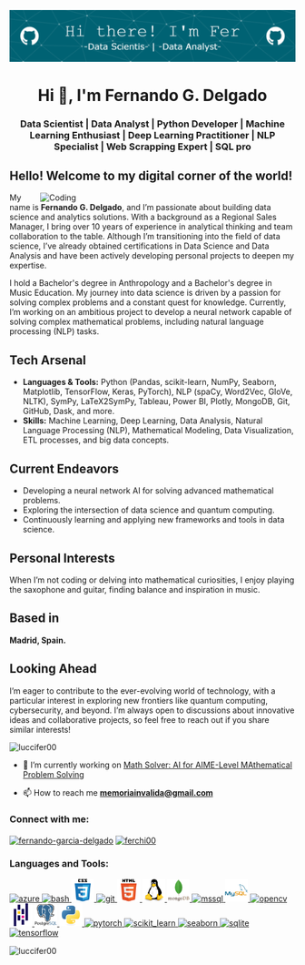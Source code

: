 ![Header](./src/mycustomheader.png)
<h1 align="center">Hi 👋, I'm Fernando G. Delgado</h1>
<h3 align="center">Data Scientist | Data Analyst | Python Developer | Machine Learning Enthusiast | Deep Learning Practitioner | NLP Specialist | Web Scrapping Expert | SQL pro</h3>
<h2>Hello! Welcome to my digital corner of the world!</h2>
<img align="right" alt="Coding" width="450" src="./src/webtech-frontend.gif">
<p> My name is <strong>Fernando G. Delgado</strong>, and I’m passionate about building data science and analytics solutions. With a background as a Regional Sales Manager, I bring over 10 years of experience in analytical thinking and team collaboration to the table. Although I’m transitioning into the field of data science, I’ve already obtained certifications in Data Science and Data Analysis and have been actively developing personal projects to deepen my expertise.</p>
<p> I hold a Bachelor's degree in Anthropology and a Bachelor's degree in Music Education. My journey into data science is driven by a passion for solving complex problems and a constant quest for knowledge. Currently, I’m working on an ambitious project to develop a neural network capable of solving complex mathematical problems, including natural language processing (NLP) tasks.</p>
    
<h2>Tech Arsenal</h2>
<ul>
  <li><strong>Languages & Tools:</strong> 
    Python (Pandas, scikit-learn, NumPy, Seaborn, Matplotlib, TensorFlow, Keras, PyTorch), 
    NLP (spaCy, Word2Vec, GloVe, NLTK), 
    SymPy, LaTeX2SymPy, Tableau, Power BI, Plotly, 
    MongoDB, Git, GitHub, Dask, and more.
  </li>
  <li><strong>Skills:</strong> 
    Machine Learning, Deep Learning, Data Analysis, 
    Natural Language Processing (NLP), 
    Mathematical Modeling, Data Visualization, 
    ETL processes, and big data concepts.
  </li>
</ul>

<h2>Current Endeavors</h2>
<ul>
  <li>Developing a neural network AI for solving advanced mathematical problems.</li>
  <li>Exploring the intersection of data science and quantum computing.</li>
  <li>Continuously learning and applying new frameworks and tools in data science.</li>
</ul>
    
<h2>Personal Interests</h2>
<p>When I’m not coding or delving into mathematical curiosities, I enjoy playing the saxophone and guitar, finding balance and inspiration in music.</p>
    
<h2>Based in</h2>
<p><strong>Madrid, Spain.</strong></p>
    
<h2>Looking Ahead</h2>
<p>I’m eager to contribute to the ever-evolving world of technology, with a particular interest in exploring new frontiers like quantum computing, cybersecurity, and beyond. I’m always open to discussions about innovative ideas and collaborative projects, so feel free to reach out if you share similar interests!</p>

<p align="left"> <img src="https://komarev.com/ghpvc/?username=luccifer00&label=Profile%20views&color=0e75b6&style=flat" alt="luccifer00" /> </p>

- 🔭 I’m currently working on [Math Solver: AI for AIME-Level MAthematical Problem Solving](--------)

- 📫 How to reach me **memoriainvalida@gmail.com**

<h3 align="left">Connect with me:</h3>
<p align="left">
<a href="https://linkedin.com/in/fernando-garcia-delgado" target="blank"><img align="center" src="https://raw.githubusercontent.com/rahuldkjain/github-profile-readme-generator/master/src/images/icons/Social/linked-in-alt.svg" alt="fernando-garcia-delgado" height="30" width="40" /></a>
<a href="https://kaggle.com/ferchi00" target="blank"><img align="center" src="https://raw.githubusercontent.com/rahuldkjain/github-profile-readme-generator/master/src/images/icons/Social/kaggle.svg" alt="ferchi00" height="30" width="40" /></a>
</p>

<h3 align="left">Languages and Tools:</h3>
<p align="left"> <a href="https://azure.microsoft.com/en-in/" target="_blank" rel="noreferrer"> <img src="https://www.vectorlogo.zone/logos/microsoft_azure/microsoft_azure-icon.svg" alt="azure" width="40" height="40"/> </a> <a href="https://www.gnu.org/software/bash/" target="_blank" rel="noreferrer"> <img src="https://www.vectorlogo.zone/logos/gnu_bash/gnu_bash-icon.svg" alt="bash" width="40" height="40"/> </a> <a href="https://www.w3schools.com/css/" target="_blank" rel="noreferrer"> <img src="https://raw.githubusercontent.com/devicons/devicon/master/icons/css3/css3-original-wordmark.svg" alt="css3" width="40" height="40"/> </a> <a href="https://git-scm.com/" target="_blank" rel="noreferrer"> <img src="https://www.vectorlogo.zone/logos/git-scm/git-scm-icon.svg" alt="git" width="40" height="40"/> </a> <a href="https://www.w3.org/html/" target="_blank" rel="noreferrer"> <img src="https://raw.githubusercontent.com/devicons/devicon/master/icons/html5/html5-original-wordmark.svg" alt="html5" width="40" height="40"/> </a> <a href="https://www.linux.org/" target="_blank" rel="noreferrer"> <img src="https://raw.githubusercontent.com/devicons/devicon/master/icons/linux/linux-original.svg" alt="linux" width="40" height="40"/> </a> <a href="https://www.mongodb.com/" target="_blank" rel="noreferrer"> <img src="https://raw.githubusercontent.com/devicons/devicon/master/icons/mongodb/mongodb-original-wordmark.svg" alt="mongodb" width="40" height="40"/> </a> <a href="https://www.microsoft.com/en-us/sql-server" target="_blank" rel="noreferrer"> <img src="https://www.svgrepo.com/show/303229/microsoft-sql-server-logo.svg" alt="mssql" width="40" height="40"/> </a> <a href="https://www.mysql.com/" target="_blank" rel="noreferrer"> <img src="https://raw.githubusercontent.com/devicons/devicon/master/icons/mysql/mysql-original-wordmark.svg" alt="mysql" width="40" height="40"/> </a> <a href="https://opencv.org/" target="_blank" rel="noreferrer"> <img src="https://www.vectorlogo.zone/logos/opencv/opencv-icon.svg" alt="opencv" width="40" height="40"/> </a> <a href="https://pandas.pydata.org/" target="_blank" rel="noreferrer"> <img src="https://raw.githubusercontent.com/devicons/devicon/2ae2a900d2f041da66e950e4d48052658d850630/icons/pandas/pandas-original.svg" alt="pandas" width="40" height="40"/> </a> <a href="https://www.postgresql.org" target="_blank" rel="noreferrer"> <img src="https://raw.githubusercontent.com/devicons/devicon/master/icons/postgresql/postgresql-original-wordmark.svg" alt="postgresql" width="40" height="40"/> </a> <a href="https://www.python.org" target="_blank" rel="noreferrer"> <img src="https://raw.githubusercontent.com/devicons/devicon/master/icons/python/python-original.svg" alt="python" width="40" height="40"/> </a> <a href="https://pytorch.org/" target="_blank" rel="noreferrer"> <img src="https://www.vectorlogo.zone/logos/pytorch/pytorch-icon.svg" alt="pytorch" width="40" height="40"/> </a> <a href="https://scikit-learn.org/" target="_blank" rel="noreferrer"> <img src="https://upload.wikimedia.org/wikipedia/commons/0/05/Scikit_learn_logo_small.svg" alt="scikit_learn" width="40" height="40"/> </a> <a href="https://seaborn.pydata.org/" target="_blank" rel="noreferrer"> <img src="https://seaborn.pydata.org/_images/logo-mark-lightbg.svg" alt="seaborn" width="40" height="40"/> </a> <a href="https://www.sqlite.org/" target="_blank" rel="noreferrer"> <img src="https://www.vectorlogo.zone/logos/sqlite/sqlite-icon.svg" alt="sqlite" width="40" height="40"/> </a> <a href="https://www.tensorflow.org" target="_blank" rel="noreferrer"> <img src="https://www.vectorlogo.zone/logos/tensorflow/tensorflow-icon.svg" alt="tensorflow" width="40" height="40"/> </a> </p>

<p><img align="center" src="https://github-readme-stats.vercel.app/api/top-langs?username=luccifer00&show_icons=true&locale=en&layout=compact" alt="luccifer00" /></p>

